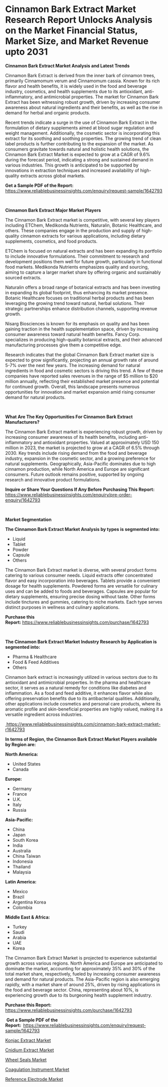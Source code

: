 <p><h1>Cinnamon Bark Extract Market Research Report Unlocks Analysis on the Market Financial Status, Market Size, and Market Revenue upto 2031</h1></p><p><strong>Cinnamon Bark Extract Market Analysis and Latest Trends</strong></p>
<p><p>Cinnamon Bark Extract is derived from the inner bark of cinnamon trees, primarily Cinnamomum verum and Cinnamomum cassia. Known for its rich flavor and health benefits, it is widely used in the food and beverage industry, cosmetics, and health supplements due to its antioxidant, anti-inflammatory, and antimicrobial properties. The market for Cinnamon Bark Extract has been witnessing robust growth, driven by increasing consumer awareness about natural ingredients and their benefits, as well as the rise in demand for herbal and organic products.</p><p>Recent trends indicate a surge in the use of Cinnamon Bark Extract in the formulation of dietary supplements aimed at blood sugar regulation and weight management. Additionally, the cosmetic sector is incorporating this extract for its soothing and soothing properties. The growing trend of clean label products is further contributing to the expansion of the market. As consumers gravitate towards natural and holistic health solutions, the Cinnamon Bark Extract Market is expected to grow at a CAGR of 9.6% during the forecast period, indicating a strong and sustained demand in various industries. This growth is anticipated to be supported by innovations in extraction techniques and increased availability of high-quality extracts across global markets.</p></p>
<p><strong>Get a Sample PDF of the Report:&nbsp;</strong> <a href="https://www.reliablebusinessinsights.com/enquiry/request-sample/1642793?utm_campaign=75&utm_medium=2&utm_source=Github&utm_content=ia&utm_term=11112024&utm_id=cinnamon-bark-extract">https://www.reliablebusinessinsights.com/enquiry/request-sample/1642793</a></p>
<p>&nbsp;</p>
<p><strong>Cinnamon Bark Extract Major Market Players</strong></p>
<p><p>The Cinnamon Bark Extract market is competitive, with several key players including ETChem, Medikonda Nutrients, Naturalin, Botanic Healthcare, and others. These companies engage in the production and supply of high-quality cinnamon extracts for various applications, including dietary supplements, cosmetics, and food products.</p><p>ETChem is focused on natural extracts and has been expanding its portfolio to include innovative formulations. Their commitment to research and development positions them well for future growth, particularly in functional food markets. Medikonda Nutrients emphasizes quality and sourcing, aiming to capture a larger market share by offering organic and sustainably sourced extracts. </p><p>Naturalin offers a broad range of botanical extracts and has been investing in expanding its global footprint, thus enhancing its market presence. Botanic Healthcare focuses on traditional herbal products and has been leveraging the growing trend toward natural, herbal solutions. Their strategic partnerships enhance distribution channels, supporting revenue growth.</p><p>Nisarg Biosciences is known for its emphasis on quality and has been gaining traction in the health supplementation space, driven by increasing consumer awareness toward natural health benefits. Fancy Corp. specializes in producing high-quality botanical extracts, and their advanced manufacturing processes give them a competitive edge.</p><p>Research indicates that the global Cinnamon Bark Extract market size is expected to grow significantly, projecting an annual growth rate of around 5-7% over the next few years. The increasing demand for natural ingredients in food and cosmetic sectors is driving this trend. A few of these companies have reported sales revenues in the range of $5 million to $20 million annually, reflecting their established market presence and potential for continued growth. Overall, this landscape presents numerous opportunities for innovation and market expansion amid rising consumer demand for natural products.</p></p>
<p>&nbsp;</p>
<p><strong>What Are The Key Opportunities For Cinnamon Bark Extract Manufacturers?</strong></p>
<p><p>The Cinnamon Bark Extract market is experiencing robust growth, driven by increasing consumer awareness of its health benefits, including anti-inflammatory and antioxidant properties. Valued at approximately USD 150 million in 2023, the market is projected to grow at a CAGR of 6.5% through 2030. Key trends include rising demand from the food and beverage industry, expansion in the cosmetic sector, and a growing preference for natural supplements. Geographically, Asia-Pacific dominates due to high cinnamon production, while North America and Europe are significant consumers. Future outlook remains positive, supported by ongoing research and innovative product formulations.</p></p>
<p><strong>Inquire or Share Your Questions If Any Before Purchasing This Report:</strong> <a href="https://www.reliablebusinessinsights.com/enquiry/pre-order-enquiry/1642793?utm_campaign=75&utm_medium=2&utm_source=Github&utm_content=ia&utm_term=11112024&utm_id=cinnamon-bark-extract">https://www.reliablebusinessinsights.com/enquiry/pre-order-enquiry/1642793</a></p>
<p>&nbsp;</p>
<p><strong>Market Segmentation</strong></p>
<p><strong>The Cinnamon Bark Extract Market Analysis by types is segmented into:</strong></p>
<p><ul><li>Liquid</li><li>Tablet</li><li>Powder</li><li>Capsule</li><li>Others</li></ul></p>
<p><p>The Cinnamon Bark Extract market is diverse, with several product forms catering to various consumer needs. Liquid extracts offer concentrated flavor and easy incorporation into beverages. Tablets provide a convenient dosage for health supplements. Powdered forms are versatile for culinary uses and can be added to foods and beverages. Capsules are popular for dietary supplements, ensuring precise dosing without taste. Other forms include tinctures and gummies, catering to niche markets. Each type serves distinct purposes in wellness and culinary applications.</p></p>
<p><strong>Purchase this Report:&nbsp;</strong><a href="https://www.reliablebusinessinsights.com/purchase/1642793?utm_campaign=75&utm_medium=2&utm_source=Github&utm_content=ia&utm_term=11112024&utm_id=cinnamon-bark-extract">https://www.reliablebusinessinsights.com/purchase/1642793</a></p>
<p>&nbsp;</p>
<p><strong>The Cinnamon Bark Extract Market Industry Research by Application is segmented into:</strong></p>
<p><ul><li>Pharma & Healthcare</li><li>Food & Feed Additives</li><li>Others</li></ul></p>
<p><p>Cinnamon bark extract is increasingly utilized in various sectors due to its antioxidant and antimicrobial properties. In the pharma and healthcare sector, it serves as a natural remedy for conditions like diabetes and inflammation. As a food and feed additive, it enhances flavor while also offering preservation benefits due to its antibacterial qualities. Additionally, other applications include cosmetics and personal care products, where its aromatic profile and skin-beneficial properties are highly valued, making it a versatile ingredient across industries.</p></p>
<p><a href="https://www.reliablebusinessinsights.com/cinnamon-bark-extract-market-r1642793?utm_campaign=75&utm_medium=2&utm_source=Github&utm_content=ia&utm_term=11112024&utm_id=cinnamon-bark-extract">&nbsp;https://www.reliablebusinessinsights.com/cinnamon-bark-extract-market-r1642793</a></p>
<p><strong>In terms of Region, the Cinnamon Bark Extract Market Players available by Region are:</strong></p>
<p>
    <p> <strong> North America: </strong>
        <ul>
            <li>United States</li>
            <li>Canada</li>
        </ul>
        </p> 
    <p> <strong> Europe: </strong>
        <ul>
            <li>Germany</li>
            <li>France</li>
            <li>U.K.</li>
            <li>Italy</li>
            <li>Russia</li>
        </ul>
        </p> 
    <p> <strong> Asia-Pacific: </strong>
        <ul>
            <li>China</li>
            <li>Japan</li>
            <li>South Korea</li>
            <li>India</li>
            <li>Australia</li>
            <li>China Taiwan</li>
            <li>Indonesia</li>
            <li>Thailand</li>
            <li>Malaysia</li>
        </ul>
        </p> 
    <p> <strong> Latin America: </strong>
        <ul>
            <li>Mexico</li>
            <li>Brazil</li>
            <li>Argentina Korea</li>
            <li>Colombia</li>
        </ul>
        </p> 
    <p> <strong> Middle East & Africa: </strong>
        <ul>
            <li>Turkey</li>
            <li>Saudi</li>
            <li>Arabia</li>
            <li>UAE</li>
            <li>Korea</li>
        </ul>
    </p>
    </p>
<p><p>The Cinnamon Bark Extract Market is projected to experience substantial growth across various regions. North America and Europe are anticipated to dominate the market, accounting for approximately 35% and 30% of the total market share, respectively, fueled by increasing consumer awareness and demand for natural products. The Asia-Pacific region is also emerging rapidly, with a market share of around 25%, driven by rising applications in the food and beverage sector. China, representing about 10%, is experiencing growth due to its burgeoning health supplement industry.</p></p>
<p><strong>Purchase this Report: </strong><a href="https://www.reliablebusinessinsights.com/purchase/1642793?utm_campaign=75&utm_medium=2&utm_source=Github&utm_content=ia&utm_term=11112024&utm_id=cinnamon-bark-extract">https://www.reliablebusinessinsights.com/purchase/1642793</a></p>
<p>&nbsp;<strong>Get a Sample PDF of the Report:&nbsp;&nbsp;</strong><a href="https://www.reliablebusinessinsights.com/enquiry/request-sample/1642793?utm_campaign=75&utm_medium=2&utm_source=Github&utm_content=ia&utm_term=11112024&utm_id=cinnamon-bark-extract">https://www.reliablebusinessinsights.com/enquiry/request-sample/1642793</a></p>
<p><strong></strong></p>
<p><p><a href="https://github.com/shivermasallash/Market-Research-Report-List-1/blob/main/konjac-extract-market.md?utm_campaign=75&utm_medium=2&utm_source=Github&utm_content=ia&utm_term=11112024&utm_id=cinnamon-bark-extract">Konjac Extract Market</a></p><p><a href="https://github.com/taketakyriffecd/Market-Research-Report-List-1/blob/main/cnidium-extract-market.md?utm_campaign=75&utm_medium=2&utm_source=Github&utm_content=ia&utm_term=11112024&utm_id=cinnamon-bark-extract">Cnidium Extract Market</a></p><p><a href="https://www.linkedin.com/pulse/mapping-wheel-seals-market-trends-challenges-breakthroughs-2id8e?utm_campaign=75&utm_medium=2&utm_source=Github&utm_content=ia&utm_term=11112024&utm_id=cinnamon-bark-extract">Wheel Seals Market</a></p><p><a href="https://issuu.com/reportprime-2/docs/coagulation-instrument-market-size-_1e19a715eda4d1?utm_campaign=75&utm_medium=2&utm_source=Github&utm_content=ia&utm_term=11112024&utm_id=cinnamon-bark-extract">Coagulation Instrument Market</a></p><p><a href="https://issuu.com/reportprime-2/docs/reference-electrode-market-size-203_0e5fceaf06c075?utm_campaign=75&utm_medium=2&utm_source=Github&utm_content=ia&utm_term=11112024&utm_id=cinnamon-bark-extract">Reference Electrode Market</a></p></p>